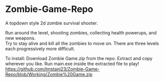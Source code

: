 # Zombie-Game-Repo
A topdown style 2d zombie survival shooter.

Run around the level, shooting zombies, collecting health powerups, and new weapons.  
Try to stay alive and kill all the zombies to move on.
There are three levels each progressively more difficult.

To install: Download Zombie Game.zip from the repo. Extract and copy wherever you like. Run main.exe inside the extracted file to play!
https://github.com/tmstani23/Zombie-Game-Repo/blob/Working/Zombie%20Game.zip
